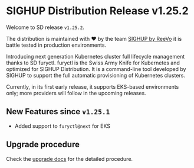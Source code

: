 # SIGHUP Distribution Release v1.25.2

Welcome to SD release `v1.25.2`.

The distribution is maintained with ❤️ by the team [SIGHUP by ReeVo](https://sighup.io/) it is battle tested in production environments.

Introducing next generation Kubernetes cluster full lifecycle management thanks to SD furyctl.
furyctl is the Swiss Army Knife for Kubernetes and optimized for SIGHUP Distribution.
It is a command-line tool developed by SIGHUP to support the full automatic provisioning of Kubernetes clusters.

Currently, in its first early release, it supports EKS-based environments only; more providers will follow in the upcoming releases.

## New Features since `v1.25.1`

- Added support to `furyctl@next` for EKS

## Upgrade procedure

Check the [upgrade docs](https://github.com/sighupio/furyctl/tree/main/docs/upgrades/kfd) for the detailed procedure.
